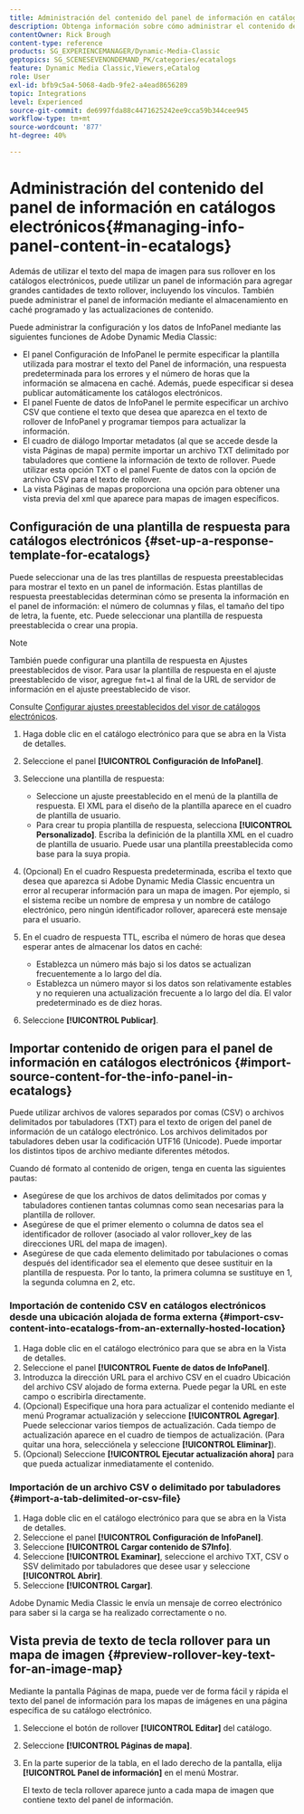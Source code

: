 ```yaml
---
title: Administración del contenido del panel de información en catálogos electrónicos
description: Obtenga información sobre cómo administrar el contenido del panel de información en catálogos electrónicos en Adobe Dynamic Media Classic.
contentOwner: Rick Brough
content-type: reference
products: SG_EXPERIENCEMANAGER/Dynamic-Media-Classic
geptopics: SG_SCENESEVENONDEMAND_PK/categories/ecatalogs
feature: Dynamic Media Classic,Viewers,eCatalog
role: User
exl-id: bfb9c5a4-5068-4adb-9fe2-a4ead8656289
topic: Integrations
level: Experienced
source-git-commit: de6997fda88c4471625242ee9cca59b344cee945
workflow-type: tm+mt
source-wordcount: '877'
ht-degree: 40%

---
```


# Administración del contenido del panel de información en catálogos electrónicos{#managing-info-panel-content-in-ecatalogs}

Además de utilizar el texto del mapa de imagen para sus rollover en los catálogos electrónicos, puede utilizar un panel de información para agregar grandes cantidades de texto rollover, incluyendo los vínculos. También puede administrar el panel de información mediante el almacenamiento en caché programado y las actualizaciones de contenido.

Puede administrar la configuración y los datos de InfoPanel mediante las siguientes funciones de Adobe Dynamic Media Classic:

* El panel Configuración de InfoPanel le permite especificar la plantilla utilizada para mostrar el texto del Panel de información, una respuesta predeterminada para los errores y el número de horas que la información se almacena en caché. Además, puede especificar si desea publicar automáticamente los catálogos electrónicos.
* El panel Fuente de datos de InfoPanel le permite especificar un archivo CSV que contiene el texto que desea que aparezca en el texto de rollover de InfoPanel y programar tiempos para actualizar la información.
* El cuadro de diálogo Importar metadatos (al que se accede desde la vista Páginas de mapa) permite importar un archivo TXT delimitado por tabuladores que contiene la información de texto de rollover. Puede utilizar esta opción TXT o el panel Fuente de datos con la opción de archivo CSV para el texto de rollover.
* La vista Páginas de mapas proporciona una opción para obtener una vista previa del xml que aparece para mapas de imagen específicos.

## Configuración de una plantilla de respuesta para catálogos electrónicos {#set-up-a-response-template-for-ecatalogs}

Puede seleccionar una de las tres plantillas de respuesta preestablecidas para mostrar el texto en un panel de información. Estas plantillas de respuesta preestablecidas determinan cómo se presenta la información en el panel de información: el número de columnas y filas, el tamaño del tipo de letra, la fuente, etc. Puede seleccionar una plantilla de respuesta preestablecida o crear una propia.

>[!NOTE]
>
>También puede configurar una plantilla de respuesta en Ajustes preestablecidos de visor. Para usar la plantilla de respuesta en el ajuste preestablecido de visor, agregue `fmt=1` al final de la URL de servidor de información en el ajuste preestablecido de visor.
>
>Consulte [Configurar ajustes preestablecidos del visor de catálogos electrónicos](setting-ecatalog-viewer-presets.md#setting_up_ecatalog_viewer_presets).

1. Haga doble clic en el catálogo electrónico para que se abra en la Vista de detalles.
1. Seleccione el panel **[!UICONTROL Configuración de InfoPanel]**.
1. Seleccione una plantilla de respuesta:

   * Seleccione un ajuste preestablecido en el menú de la plantilla de respuesta. El XML para el diseño de la plantilla aparece en el cuadro de plantilla de usuario.
   * Para crear tu propia plantilla de respuesta, selecciona **[!UICONTROL Personalizado]**. Escriba la definición de la plantilla XML en el cuadro de plantilla de usuario. Puede usar una plantilla preestablecida como base para la suya propia. 

1. (Opcional) En el cuadro Respuesta predeterminada, escriba el texto que desea que aparezca si Adobe Dynamic Media Classic encuentra un error al recuperar información para un mapa de imagen. Por ejemplo, si el sistema recibe un nombre de empresa y un nombre de catálogo electrónico, pero ningún identificador rollover, aparecerá este mensaje para el usuario.
1. En el cuadro de respuesta TTL, escriba el número de horas que desea esperar antes de almacenar los datos en caché:

   * Establezca un número más bajo si los datos se actualizan frecuentemente a lo largo del día.
   * Establezca un número mayor si los datos son relativamente estables y no requieren una actualización frecuente a lo largo del día. El valor predeterminado es de diez horas.

1. Seleccione **[!UICONTROL Publicar]**.

## Importar contenido de origen para el panel de información en catálogos electrónicos {#import-source-content-for-the-info-panel-in-ecatalogs}

Puede utilizar archivos de valores separados por comas (CSV) o archivos delimitados por tabuladores (TXT) para el texto de origen del panel de información de un catálogo electrónico. Los archivos delimitados por tabuladores deben usar la codificación UTF16 (Unicode). Puede importar los distintos tipos de archivo mediante diferentes métodos.

Cuando dé formato al contenido de origen, tenga en cuenta las siguientes pautas:

* Asegúrese de que los archivos de datos delimitados por comas y tabuladores contienen tantas columnas como sean necesarias para la plantilla de rollover.
* Asegúrese de que el primer elemento o columna de datos sea el identificador de rollover (asociado al valor rollover_key de las direcciones URL del mapa de imagen).
* Asegúrese de que cada elemento delimitado por tabulaciones o comas después del identificador sea el elemento que desee sustituir en la plantilla de respuesta. Por lo tanto, la primera columna se sustituye en $1$, la segunda columna en $2$, etc.

### Importación de contenido CSV en catálogos electrónicos desde una ubicación alojada de forma externa {#import-csv-content-into-ecatalogs-from-an-externally-hosted-location}

1. Haga doble clic en el catálogo electrónico para que se abra en la Vista de detalles.
1. Seleccione el panel **[!UICONTROL Fuente de datos de InfoPanel]**.
1. Introduzca la dirección URL para el archivo CSV en el cuadro Ubicación del archivo CSV alojado de forma externa. Puede pegar la URL en este campo o escribirla directamente.
1. (Opcional) Especifique una hora para actualizar el contenido mediante el menú Programar actualización y seleccione **[!UICONTROL Agregar]**. Puede seleccionar varios tiempos de actualización. Cada tiempo de actualización aparece en el cuadro de tiempos de actualización. (Para quitar una hora, selecciónela y seleccione **[!UICONTROL Eliminar]**).
1. (Opcional) Seleccione **[!UICONTROL Ejecutar actualización ahora]** para que pueda actualizar inmediatamente el contenido.

### Importación de un archivo CSV o delimitado por tabuladores {#import-a-tab-delimited-or-csv-file}

<!-- 

Comment Type: remark
Last Modified By: unknown unknown 
Last Modified Date: 

<p>SR changed this section 10/23/2012</p>

 -->

1. Haga doble clic en el catálogo electrónico para que se abra en la Vista de detalles.
1. Seleccione el panel **[!UICONTROL Configuración de InfoPanel]**.
1. Seleccione **[!UICONTROL Cargar contenido de S7Info]**.
1. Seleccione **[!UICONTROL Examinar]**, seleccione el archivo TXT, CSV o SSV delimitado por tabuladores que desee usar y seleccione **[!UICONTROL Abrir]**.
1. Seleccione **[!UICONTROL Cargar]**.

Adobe Dynamic Media Classic le envía un mensaje de correo electrónico para saber si la carga se ha realizado correctamente o no.

## Vista previa de texto de tecla rollover para un mapa de imagen {#preview-rollover-key-text-for-an-image-map}

Mediante la pantalla Páginas de mapa, puede ver de forma fácil y rápida el texto del panel de información para los mapas de imágenes en una página específica de su catálogo electrónico.

1. Seleccione el botón de rollover **[!UICONTROL Editar]** del catálogo.
1. Seleccione **[!UICONTROL Páginas de mapa]**.
1. En la parte superior de la tabla, en el lado derecho de la pantalla, elija **[!UICONTROL Panel de información]** en el menú Mostrar.

   El texto de tecla rollover aparece junto a cada mapa de imagen que contiene texto del panel de información.
